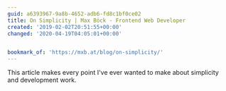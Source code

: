 ```yaml
---
guid: a6393967-9a8b-4652-adb6-fd8c1bf0ce02
title: On Simplicity | Max Böck - Frontend Web Developer
created: '2019-02-02T20:51:55+00:00'
changed: '2020-04-19T04:05:01+00:00'


bookmark_of: 'https://mxb.at/blog/on-simplicity/'
---
```


This article makes every point I've ever wanted to make about simplicity and development work. 
